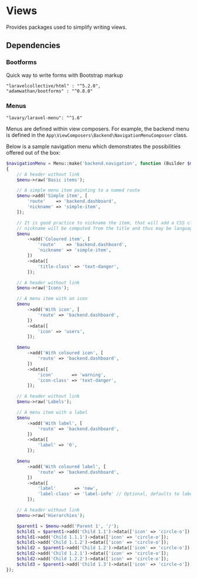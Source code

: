 # Views

Provides packages used to simplify writing views. 

## Dependencies

### Bootforms

Quick way to write forms with Bootstrap markup

```
"laravelcollective/html" : "^5.2.0",
"adamwathan/bootforms" : "^0.8.0"
```

### Menus

```
"lavary/laravel-menu": "^1.6"
```

Menus are defined within view composers. For example, the backend menu is defined in the 
`App\ViewComposers\Backend\NavigationMenuComposer` class.

Below is a sample navigation menu which demonstrates the possibilities offered out of the box:

```php
$navigationMenu = Menu::make('backend.navigation', function (Builder $menu)
{
    // A header without link
    $menu->raw('Basic items');

    // A simple menu item pointing to a named route
    $menu->add('Simple item', [
        'route'    => 'backend.dashboard',
        'nickname' => 'simple-item',
    ]);

    // It is good practice to nickname the item, that will add a CSS class with corresponding nickname. Else the
    // nickname will be computed from the title and thus may be language dependent.
    $menu
        ->add('Coloured item', [
            'route'    => 'backend.dashboard',
            'nickname' => 'simple-item',
        ])
        ->data([
            'title-class' => 'text-danger',
        ]);

    // A header without link
    $menu->raw('Icons');

    // A menu item with an icon
    $menu
        ->add('With icon', [
            'route' => 'backend.dashboard',
        ])
        ->data([
            'icon' => 'users',
        ]);

    $menu
        ->add('With coloured icon', [
            'route' => 'backend.dashboard',
        ])
        ->data([
            'icon'       => 'warning',
            'icon-class' => 'text-danger',
        ]);

    // A header without link
    $menu->raw('Labels');

    // A menu item with a label
    $menu
        ->add('With label', [
            'route' => 'backend.dashboard',
        ])
        ->data([
            'label' => '0',
        ]);

    $menu
        ->add('With coloured label', [
            'route' => 'backend.dashboard',
        ])
        ->data([
            'label'       => 'new',
            'label-class' => 'label-info' // Optional, defaults to label-default
        ]);

    // A header without link
    $menu->raw('Hierarchies');

    $parent1 = $menu->add('Parent 1', '/');
    $child1 = $parent1->add('Child 1.1')->data(['icon' => 'circle-o']);
    $child1->add('Child 1.1.1')->data(['icon' => 'circle-o']);
    $child1->add('Child 1.1.2')->data(['icon' => 'circle-o']);
    $child2 = $parent1->add('Child 1.2')->data(['icon' => 'circle-o']);
    $child2->add('Child 1.2.1')->data(['icon' => 'circle-o']);
    $child2->add('Child 1.2.2')->data(['icon' => 'circle-o']);
    $child3 = $parent1->add('Child 1.3')->data(['icon' => 'circle-o']);
});
```